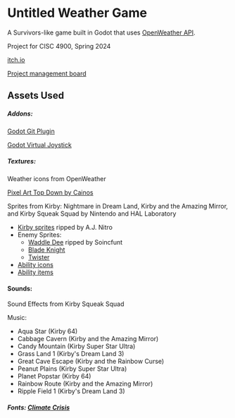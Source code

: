 # Untitled Weather Game
A Survivors-like game built in Godot that uses [OpenWeather API](https://openweathermap.org/forecast5).

Project for CISC 4900, Spring 2024

[itch.io](https://niconiiowo.itch.io/untitled-weather-game)

[Project management board](https://www.notion.so/samuel-estevez/Senior-Project-3e40376b6eb0407da8c40efecfb17035)

## Assets Used

##### Addons:

[Godot Git Plugin](https://github.com/godotengine/godot-git-plugin)

[Godot Virtual Joystick](https://github.com/MarcoFazioRandom/Virtual-Joystick-Godot)


##### Textures:

Weather icons from OpenWeather

[Pixel Art Top Down by Cainos](https://cainos.itch.io/pixel-art-top-down-basic)

Sprites from Kirby: Nightmare in Dream Land, Kirby and the Amazing Mirror, and Kirby Squeak Squad by Nintendo and HAL Laboratory
- [Kirby sprites](https://www.spriters-resource.com/game_boy_advance/kirbynim/sheet/15598/) ripped by A.J. Nitro
- Enemy Sprites:
  - [Waddle Dee](https://www.spriters-resource.com/game_boy_advance/kirbynim/sheet/55857/) ripped by Soincfunt
  - [Blade Knight](https://www.spriters-resource.com/game_boy_advance/kirbynim/sheet/2995/)
  - [Twister](https://www.spriters-resource.com/ds_dsi/kirbysqueaksquad/sheet/3334/)
- [Ability icons](https://www.spriters-resource.com/game_boy_advance/kirbyandtheamazingmirror/sheet/2736/)
- [Ability items](https://www.spriters-resource.com/ds_dsi/kirbysqueaksquad/sheet/3045/)

#### Sounds:

Sound Effects from Kirby Squeak Squad

Music:

- Aqua Star (Kirby 64)
- Cabbage Cavern (Kirby and the Amazing Mirror)
- Candy Mountain (Kirby Super Star Ultra)
- Grass Land 1 (Kirby's Dream Land 3)
- Great Cave Escape (Kirby and the Rainbow Curse)
- Peanut Plains (Kirby Super Star Ultra)
- Planet Popstar (Kirby 64)
- Rainbow Route (Kirby and the Amazing Mirror)
- Ripple Field 1 (Kirby's Dream Land 3)

##### Fonts: [Climate Crisis](https://fonts.google.com/specimen/Climate+Crisis)

